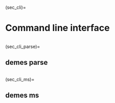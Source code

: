 (sec_cli)=
# Command line interface

```{program-output} python -m demes -h
```

(sec_cli_parse)=
## demes parse

```{program-output} python -m demes parse -h
```

(sec_cli_ms)=
## demes ms

```{program-output} python -m demes ms -h
```
